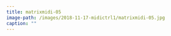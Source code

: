 ```yaml
---
title: matrixmidi-05
image-path: /images/2018-11-17-midictrl1/matrixmidi-05.jpg
caption: ""
---
```

